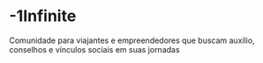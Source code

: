# -1Infinite
 Comunidade para viajantes e empreendedores que buscam auxílio, conselhos e vínculos sociais em suas jornadas 
